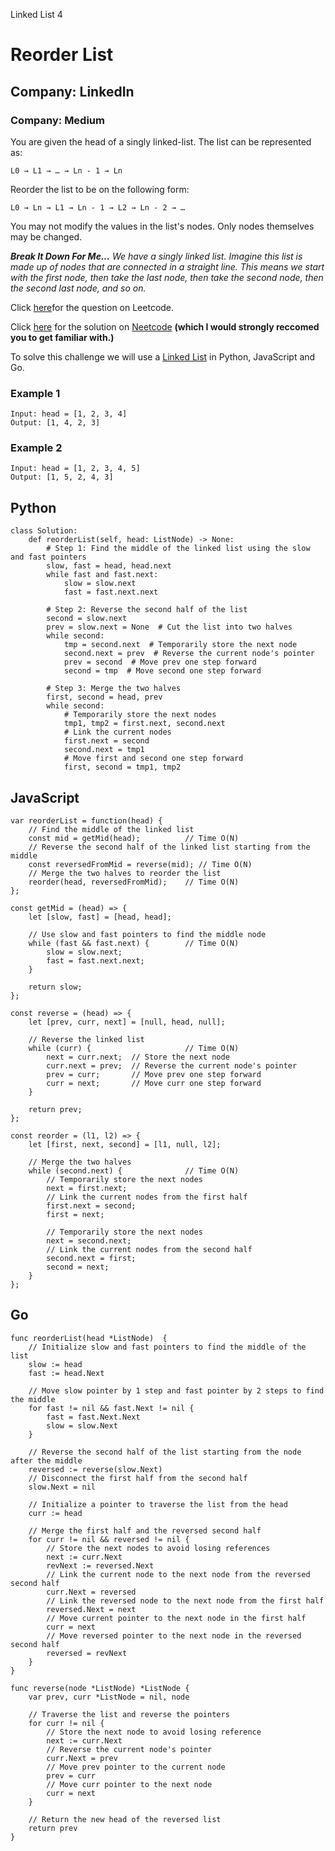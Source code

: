 Linked List 4
# Reorder List
## Company: LinkedIn
### Company: Medium

You are given the head of a singly linked-list. The list can be represented as:
```
L0 → L1 → … → Ln - 1 → Ln
```

Reorder the list to be on the following form:
```
L0 → Ln → L1 → Ln - 1 → L2 → Ln - 2 → …
```

You may not modify the values in the list's nodes. Only nodes themselves may be changed.


***Break It Down For Me...***
*We have a singly linked list. Imagine this list is made up of nodes that are connected in a straight line.*
*This means we start with the first node, then take the last node, then take the second node, then the second last node, and so on.*

Click [here](https://leetcode.com/problems/reorder-list/description/)for the question on Leetcode.

Click [here](https://www.youtube.com/watch?v=S5bfdUTrKLM) for the solution on [Neetcode](https://neetcode.io/) **(which I would strongly reccomed you to get familiar with.)**

To solve this challenge we will use a [Linked List](https://www.geeksforgeeks.org/introduction-to-linked-list-data-structure-and-algorithm-tutorial/) in Python, JavaScript and Go.

### Example 1
```
Input: head = [1, 2, 3, 4]
Output: [1, 4, 2, 3]
```

### Example 2
```
Input: head = [1, 2, 3, 4, 5]
Output: [1, 5, 2, 4, 3]
```

## Python
```
class Solution:
    def reorderList(self, head: ListNode) -> None:
        # Step 1: Find the middle of the linked list using the slow and fast pointers
        slow, fast = head, head.next
        while fast and fast.next:
            slow = slow.next
            fast = fast.next.next

        # Step 2: Reverse the second half of the list
        second = slow.next
        prev = slow.next = None  # Cut the list into two halves
        while second:
            tmp = second.next  # Temporarily store the next node
            second.next = prev  # Reverse the current node's pointer
            prev = second  # Move prev one step forward
            second = tmp  # Move second one step forward

        # Step 3: Merge the two halves
        first, second = head, prev
        while second:
            # Temporarily store the next nodes
            tmp1, tmp2 = first.next, second.next
            # Link the current nodes
            first.next = second
            second.next = tmp1
            # Move first and second one step forward
            first, second = tmp1, tmp2
```

## JavaScript
```
var reorderList = function(head) {
    // Find the middle of the linked list
    const mid = getMid(head);          // Time O(N)
    // Reverse the second half of the linked list starting from the middle
    const reversedFromMid = reverse(mid); // Time O(N)
    // Merge the two halves to reorder the list
    reorder(head, reversedFromMid);    // Time O(N)
};

const getMid = (head) => {
    let [slow, fast] = [head, head];

    // Use slow and fast pointers to find the middle node
    while (fast && fast.next) {        // Time O(N)
        slow = slow.next;
        fast = fast.next.next;
    }

    return slow;
};

const reverse = (head) => {
    let [prev, curr, next] = [null, head, null];

    // Reverse the linked list
    while (curr) {                     // Time O(N)
        next = curr.next;  // Store the next node
        curr.next = prev;  // Reverse the current node's pointer
        prev = curr;       // Move prev one step forward
        curr = next;       // Move curr one step forward
    }

    return prev;
};

const reorder = (l1, l2) => {
    let [first, next, second] = [l1, null, l2];

    // Merge the two halves
    while (second.next) {              // Time O(N)
        // Temporarily store the next nodes
        next = first.next;
        // Link the current nodes from the first half
        first.next = second;
        first = next;

        // Temporarily store the next nodes
        next = second.next;
        // Link the current nodes from the second half
        second.next = first;
        second = next;
    }
};
```

## Go
```
func reorderList(head *ListNode)  {
    // Initialize slow and fast pointers to find the middle of the list
    slow := head
    fast := head.Next
    
    // Move slow pointer by 1 step and fast pointer by 2 steps to find the middle
    for fast != nil && fast.Next != nil {
        fast = fast.Next.Next
        slow = slow.Next
    }
    
    // Reverse the second half of the list starting from the node after the middle
    reversed := reverse(slow.Next)
    // Disconnect the first half from the second half
    slow.Next = nil
    
    // Initialize a pointer to traverse the list from the head
    curr := head
    
    // Merge the first half and the reversed second half
    for curr != nil && reversed != nil {
        // Store the next nodes to avoid losing references
        next := curr.Next
        revNext := reversed.Next
        // Link the current node to the next node from the reversed second half
        curr.Next = reversed
        // Link the reversed node to the next node from the first half
        reversed.Next = next
        // Move current pointer to the next node in the first half
        curr = next
        // Move reversed pointer to the next node in the reversed second half
        reversed = revNext
    }
}

func reverse(node *ListNode) *ListNode {
    var prev, curr *ListNode = nil, node
    
    // Traverse the list and reverse the pointers
    for curr != nil {
        // Store the next node to avoid losing reference
        next := curr.Next
        // Reverse the current node's pointer
        curr.Next = prev
        // Move prev pointer to the current node
        prev = curr
        // Move curr pointer to the next node
        curr = next
    }
    
    // Return the new head of the reversed list
    return prev
}
```